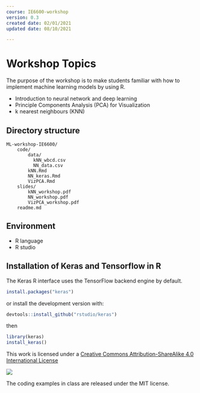 ```yaml
---
course: IE6600-workshop
version: 0.3
created date: 02/01/2021
updated date: 08/10/2021

---
```




# Workshop Topics

The purpose of the workshop is to make students familiar with how to implement machine learning models by using R.

- Introduction to neural network and deep learning
- Principle Components Analysis (PCA) for Visualization
- k nearest neighbours (KNN)


## Directory structure

```text
ML-workshop-IE6600/
    code/
        data/
          kNN_wbcd.csv
          NN_data.csv
        kNN.Rmd
        NN_keras.Rmd
        VizPCA.Rmd
    slides/
        kNN_workshop.pdf
        NN_workshop.pdf
        VizPCA_workshop.pdf
    readme.md
```

## Environment

- R language
- R studio


## Installation of Keras and Tensorflow in R

The Keras R interface uses the TensorFlow backend engine by default.

```r
install.packages("keras")
```

or install the development version with:

```r
devtools::install_github("rstudio/keras")
```

then

```r
library(keras)
install_keras()
```

This work is licensed under a [Creative Commons Attribution-ShareAlike 4.0 International License](http://creativecommons.org/licenses/by-sa/4.0/)

![](https://i.creativecommons.org/l/by-sa/4.0/88x31.png)

The coding examples in class are released under the MIT license.
